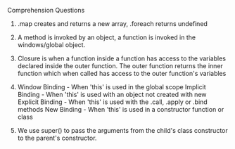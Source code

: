 Comprehension Questions

1. .map creates and returns a new array, .foreach returns undefined

2. A method is invoked by an object, a function is invoked in the windows/global object.

3. Closure is when a function inside a function has access to the variables declared inside the outer function. 
   The outer function returns the inner function which when called has access to the outer function's variables

4. Window Binding - When 'this' is used in the global scope
   Implicit Binding - When 'this' is used with an object not created with new
   Explicit Binding - When 'this' is used with the .call, .apply or .bind methods
   New Binding - When 'this' is used in a constructor function or class

5. We use super() to pass the arguments from the child's class constructor to the parent's constructor.
